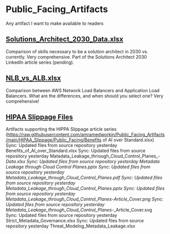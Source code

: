 # Public_Facing_Artifacts
Any artifact I want to make available to readers

## [Solutions_Architect_2030_Data.xlsx](https://raw.githubusercontent.com/amramedworkin/Public_Facing_Artifacts/main/AWS_Content/NLB_vs_ALB.xlsx)
Comparison of skills necessary to be a solution architect in 2030 vs. currently.  Very comprehensive.  Part of the Solutions Architect 2030 LinkedIn article series (pending).

## [NLB_vs_ALB.xlsx](https://raw.githubusercontent.com/amramedworkin/Public_Facing_Artifacts/main/AWS_Content/NLB_vs_ALB.xlsx)
Comparison between AWS Network Load Balancers and Application Load Balancers.  What are the differences, and when should you select one? Very comprehensive!

## [HIPAA Slippage Files](https://raw.githubusercontent.com/amramedworkin/Public_Facing_Artifacts/main/Hippa_Slippage)
Artifacts supporting the HIPPA Slippage article series
(https://raw.githubusercontent.com/amramedworkin/Public_Facing_Artifacts/main/HIPAA_Slippage/Public_Facing/Benefits of AI over Standard.xlsx)
Sync: Updated files from source repository
yesterday
Benefits_of_AI_over_Standard.xlsx
Sync: Updated files from source repository
yesterday
Matadata_Leakage_thriough_Cloud_Control_Planes_-_Data.xlsx
Sync: Updated files from source repository
yesterday
Metadata Leakage through Cloud Control Planes.pptx
Sync: Updated files from source repository
yesterday
Metadata_Leakage_through_Cloud_Control_Planes.pdf
Sync: Updated files from source repository
yesterday
Metadata_Leakage_through_Cloud_Control_Planes.pptx
Sync: Updated files from source repository
yesterday
Metadata_Leakage_through_Cloud_Control_Planes_-_Article_Cover.png
Sync: Updated files from source repository
yesterday
Metadata_Leakage_through_Cloud_Control_Planes_-_Article_Cover.svg
Sync: Updated files from source repository
yesterday
Strict_Metadata_Governance.xlsx
Sync: Updated files from source repository
yesterday
Threat_Modelng_Metadata_Leakage.xlsx
